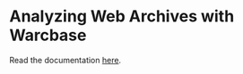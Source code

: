 # Analyzing Web Archives with Warcbase

Read the documentation [here](http://lintool.github.io/warcbase-docs).
